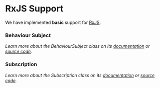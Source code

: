# RxJS Support

We have implemented **basic** support for [RxJS](https://github.com/ReactiveX/rxjs).

### Behaviour Subject

_Learn more about the BehaviourSubject class on its_ [_documentation_](behaviour-subject.md) _or_ [_source code_](https://github.com/Colonise/DataSource/blob/master/src/rxjs/behaviour-subject.ts)_._

### Subscription

_Learn more about the Subscription class on its_ [_documentation_](subscription.md) _or_ [_source code_](https://github.com/Colonise/DataSource/blob/master/src/rxjs/subscription.ts)_._

